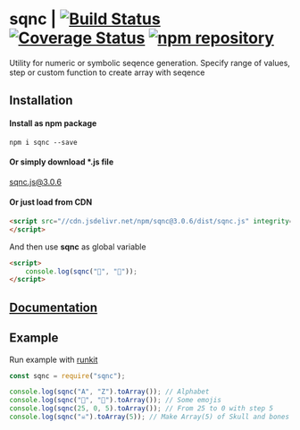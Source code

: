 # sqnc | [![Build Status](https://travis-ci.org/forceuser/sqnc.svg?branch=master)](https://travis-ci.org/forceuser/sqnc) [![Coverage Status](https://img.shields.io/codecov/c/github/forceuser/sqnc/master.svg)](https://codecov.io/gh/forceuser/sqnc) [![npm repository](https://img.shields.io/npm/v/sqnc.svg)](https://www.npmjs.com/package/sqnc)

Utility for numeric or symbolic seqence generation. Specify range of values, step or custom function to create array with seqence

## Installation

#### Install as npm package

```shell
npm i sqnc --save
```

#### Or simply download \*.js file

[sqnc.js@3.0.6](https://github.com/forceuser/sqnc/releases/download/3.0.6/sqnc.js)

#### Or just load from CDN

```html
<script src="//cdn.jsdelivr.net/npm/sqnc@3.0.6/dist/sqnc.js" integrity="sha512-3tikuegV0rx0lArqTp53bFeEFfgc9E9HuBpFkX2TqxP7PkIJ2Pdn/iMmUfna5VsUdEjN1fX6j1u2sgSbe0eGgQ==" crossorigin="anonymous">
</script>
```

And then use **sqnc** as global variable
```html
<script>
    console.log(sqnc("👶", "👰"));
</script>
```
## [Documentation](./DOCUMENTATION.md)

## Example

Run example with [runkit](https://npm.runkit.com/sqnc)

```js
const sqnc = require("sqnc");

console.log(sqnc("A", "Z").toArray()); // Alphabet
console.log(sqnc("👶", "👰").toArray()); // Some emojis
console.log(sqnc(25, 0, 5).toArray()); // From 25 to 0 with step 5
console.log(sqnc("☠").toArray(5)); // Make Array(5) of Skull and bones symbol

```
